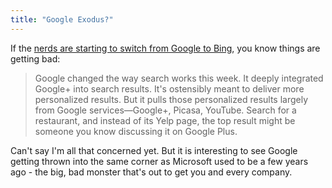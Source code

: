 ```yaml
---
title: "Google Exodus?"
---
```

<p>If the <a href="http://gizmodo.com/5875571/google-just-made-bing-the-best-search-engine">nerds are starting to switch from Google to Bing</a>, you know things are getting bad:</p>
<blockquote><p>
  Google changed the way search works this week. It deeply integrated Google+ into search results. It's ostensibly meant to deliver more personalized results. But it pulls those personalized results largely from Google services—Google+, Picasa, YouTube. Search for a restaurant, and instead of its Yelp page, the top result might be someone you know discussing it on Google Plus.
</p></blockquote>
<p>Can't say I'm all that concerned yet. But it is interesting to see Google getting thrown into the same corner as Microsoft used to be a few years ago - the big, bad monster that's out to get you and every company.</p>
